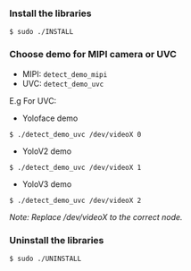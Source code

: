 ### Install the libraries

```
$ sudo ./INSTALL
```

### Choose demo for MIPI camera or UVC

* MIPI: `detect_demo_mipi`
* UVC: `detect_demo_uvc`


E.g For UVC:

* Yoloface demo

```
$ ./detect_demo_uvc /dev/videoX 0
```

* YoloV2 demo

```
$ ./detect_demo_uvc /dev/videoX 1
```

* YoloV3 demo

```
$ ./detect_demo_uvc /dev/videoX 2
```

*Note: Replace /dev/videoX to the correct node.*

### Uninstall the libraries

```
$ sudo ./UNINSTALL
```
